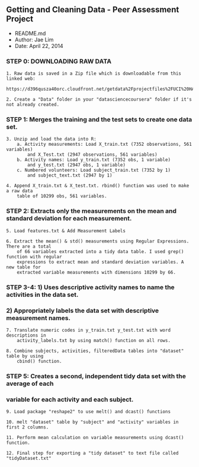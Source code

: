## Getting and Cleaning Data - Peer Assessment Project

* README.md
* Author: Jae Lim
* Date: April 22, 2014

### STEP 0: DOWNLOADING RAW DATA
	1. Raw data is saved in a Zip file which is downloadable from this linked web:
		https://d396qusza40orc.cloudfront.net/getdata%2Fprojectfiles%2FUCI%20HAR%20Dataset.zip 
	
	2. Create a "Data" folder in your "datasciencecoursera" folder if it's not already created.

### STEP 1: Merges the training and the test sets to create one data set.
	3. Unzip and load the data into R:
		a. Activity measurements: Load X_train.txt (7352 observations, 561 variables)
			and X_Test.txt (2947 observations, 561 variables)
		b. Activity names: Load y_train.txt (7352 obs, 1 variable)
			and y_test.txt (2947 obs, 1 variable)
		c. Numbered volunteers: Load subject_train.txt (7352 by 1)
			and subject_text.txt (2947 by 1)
		
	4. Append X_train.txt & X_test.txt. rbind() function was used to make a raw data 
		table of 10299 obs, 561 variables.

### STEP 2: Extracts only the measurements on the mean and standard deviation for each measurement.
	5. Load features.txt & Add Measurement Labels

	6. Extract the mean() & std() measurements using Regular Expressions. There are a total
		of 66 variables extracted into a tidy data table. I used grep() function with regular
		expressions to extract mean and standard deviation variables. A new table for 
		extracted variable measurements with dimensions 10299 by 66.
	
### STEP 3-4: 1) Uses descriptive activity names to name the activities in the data set. 
###			  2) Appropriately labels the data set with descriptive measurement names.
	7. Translate numeric codes in y_train.txt y_test.txt with word descriptions in 
		activity_labels.txt by using match() function on all rows.
	
	8. Combine subjects, activities, filteredData tables into "dataset" table by using 
		cbind() function.

### STEP 5: Creates a second, independent tidy data set with the average of each 
###         variable for each activity and each subject.
	9. Load package "reshape2" to use melt() and dcast() functions

	10. melt "dataset" table by "subject" and "activity" variables in first 2 columns.

	11. Perform mean calculation on variable measurements using dcast() function.

	12. Final step for exporting a "tidy dataset" to text file called "tidyDataset.txt"






